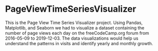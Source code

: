 # PageViewTimeSeriesVisualizer
This is the Page View Time Series Visualizer project. Using Pandas, Matplotlib, and Seaborn we had to visualize a dataset containing the number of page views each day on the freeCodeCamp.org forum from 2016-05-09 to 2019-12-03. The data visualizations would help us understand the patterns in visits and identify yearly and monthly growth.
